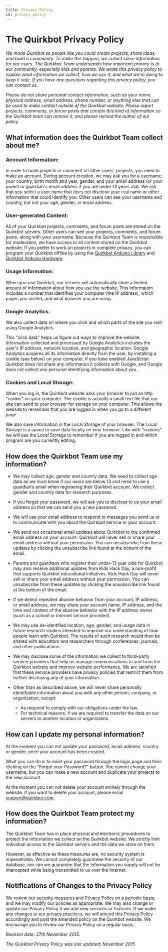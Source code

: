 ```yaml
---
title: Privacy Policy
id: privacy-policy
---
```


# The Quirkbot Privacy Policy

*We made Quirkbot so people like you could create projects, share ideas, and build a community. To make this happen, we collect some information for our users. The Quirkbot Team understands how important privacy is to our community, especially kids and parents. We wrote this privacy policy to explain what information we collect, how we use it, and what we're doing to keep it safe. If you have any questions regarding this privacy policy, you can contact us.*

*Please do not share personal contact information, such as your name, physical address, email address, phone number, or anything else that can be used to make contact outside of the Quirkbot website. Please report projects, comments, or forum posts that contain this kind of information so the Quirkbot team can remove it, and please remind the author of our policy.*

## What information does the Quirkbot Team collect about me?

### Account Information:
In order to build projects or comment on other users' projects, you need to make an account. During account creation, we may ask you for a username, your country, birth month and year, gender, and your email address (or your parent or guardian's email address if you are under 13 years old). We ask that you select a user name that does not disclose your real name or other information that could identify you. Other users can see your username and country, but not your age, gender, or email address.

### User-generated Content:
All of your Quirkbot projects, comments, and forum posts are stored on the Quirkbot servers. Other users can see your projects, comments, and forum posts, along with your username. Because the Quirkbot Team is responsible for moderation, we have access to all content stored on the Quirkbot website. If you prefer to work on projects in complete privacy, you can program your Quirkbot offline by using the [Quirkbot Arduino Library](https://github.com/Quirkbot/QuirkbotArduinoLibrary/releases/latest) and [Quirkbot Arduino Hardware](https://github.com/Quirkbot/QuirkbotArduinoHardware/releases/latest).

### Usage Information:
When you use Quirkbot, our servers will automatically store a limited amount of information about how you use the website. This information includes a number that identifies your computer (the IP address), which pages you visited, and what browser you are using.

### Google Analytics:
We also collect data on where you click and which parts of the site you visit using Google Analytics.

This "click data" helps us figure out ways to improve the website. Information collected and processed by Google Analytics includes the user's IP address, network location, and geographic location. Google Analytics acquires all its information directly from the user, by installing a cookie (see below) on your computer, if you have enabled JavaScript. Quirkbot does not share any information it collects with Google, and Google does not collect any personal identifying information about you.

### Cookies and Local Storage:
When you log in, the Quirkbot website asks your browser to put an http "cookie" on your computer. The cookie is actually a small text file that our site can send to your browser for storage on your computer. This allows the website to remember that you are logged in when you go to a different page.

We also save information in the Local Storage of your browser. The Local Storage is a space to save data locally on your browser. Like with "cookies" we will use the Local Storage to remember if you are logged in and which program are you currently editing.

## How does the Quirkbot Team use my information?

* We may collect age, gender and country data. We need to collect age data as we must know if our users are below 13 and need to use a guardian’s email when registering their Quirkbot account. We collect gender and country data for research purposes.

* If you forget your password, we will ask you to disclose to us your email address so that we can send you a new password.

* We will use your email address to respond to messages you send us or to communicate with you about the Quirkbot service or your account.

* We send out occasional email updates about Quirkbot to the confirmed email address on your account. Quirkbot will never sell or share your email address without your permission. You can unsubscribe from these updates by clicking the unsubscribe link found at the bottom of the email.

* Parents and guardians who register their under-13 year olds for Quirkbot may also receive additional updates from Kids Hack Day, a non-profit that supports Quirkbot educational initiatives. Kids Hack Day will never sell or share your email address without your permission. You can unsubscribe from these updates by clicking the unsubscribe link found at the bottom of the email.

* If we detect repeated abusive behavior from your account, IP address, or email address, we may share your account name, IP address, and the time and content of the abusive behavior with the IP address owner (such as a school or internet service provided).

* We may use de-identified location, age, gender, and usage data in future research studies intended to improve our understanding of how people learn with Quirkbot. The results of such research would then be shared with educators and researchers through conferences, journals, and other publications.

* We may disclose some of the information we collect to third-party service providers that help us manage communications to and from the Quirkbot website and improve website performance. We are satisfied that these service providers have privacy policies that restrict them from further disclosing any of your information.

* Other than as described above, we will never share personally identifiable information about you with any other person, company, or organization, except:
	* As required to comply with our obligations under the law.
	* For technical reasons, if we are required to transfer the data on our servers to another location or organization.

## How can I update my personal information?
At the moment you can not update your password, email address, country or gender, once your account has been created.

What you can do is to reset your password through the login page and then clicking on the "Forgot your Password?" button. You cannot change your username, but you can make a new account and duplicate your projects to the new account.

At the moment you can not delete your account entirely through the website. If you want to delete your account, please email support@quirkbot.com.

## How does the Quirkbot Team protect my information?

The Quirkbot Team has in place physical and electronic procedures to protect the information we collect on the Quirkbot website. We strictly limit individual access to the Quirkbot servers and the data we store on them.

However, as effective as these measures are, no security system is impenetrable. We cannot completely guarantee the security of our database, nor can we guarantee that the information you supply will not be intercepted while being transmitted to us over the Internet.

## Notifications of Changes to the Privacy Policy

We review our security measures and Privacy Policy on a periodic basis, and we may modify our policies as appropriate. We may also change or update our Privacy Policy if we add new services or features. If we make any changes to our privacy practices, we will amend this Privacy Policy accordingly and post the amended policy on the Quirkbot website. We encourage you to review our Privacy Policy on a regular basis.

*Revision date: 27th November 2015.*

*The Quirkbot Privacy Policy was last updated: November 2015*
